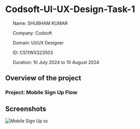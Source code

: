 # Codsoft-UI-UX-Design-Task-1


<ul>Name: SHUBHAM KUMAR</ul>
<ul>Company: Codsoft</ul>
<ul>Domain: UI/UX Designer</ul>
<ul>ID: CS11WX323503</ul>
<ul>Duration: 10 July 2024 to 10 August 2024</ul>

<h2>Overview of the project</h2>
<h3>Project: Mobile Sign Up Flow</h3>


<h2>Screenshots</h2>

![Mobile Sign Up sc](https://github.com/user-attachments/assets/99b4e744-9eca-4418-b428-ee5771d1fc6e)


